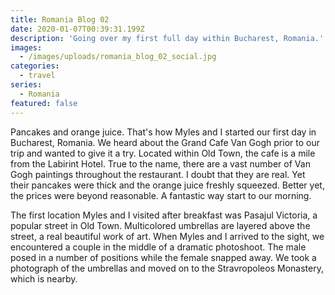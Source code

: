 ```yaml
---
title: Romania Blog 02
date: 2020-01-07T00:39:31.199Z
description: 'Going over my first full day within Bucharest, Romania.'
images:
  - /images/uploads/romania_blog_02_social.jpg
categories:
  - travel
series:
  - Romania
featured: false
---
```

Pancakes and orange juice. That's how Myles and I started our first day in Bucharest, Romania. We heard about the Grand Cafe Van Gogh prior to our trip and wanted to give it a try. Located within Old Town, the cafe is a mile from the Labirint Hotel. True to the name, there are a vast number of Van Gogh paintings throughout the restaurant. I doubt that they are real. Yet their pancakes were thick and the orange juice freshly squeezed. Better yet, the prices were beyond reasonable. A fantastic way start to our morning.

The first location Myles and I visited after breakfast was Pasajul Victoria, a popular street in Old Town. Multicolored umbrellas are layered above the street, a real beautiful work of art. When Myles and I arrived to the sight, we encountered a couple in the middle of a dramatic photoshoot. The male posed in a number of positions while the female snapped away. We took a photograph of the umbrellas and moved on to the Stravropoleos Monastery, which is nearby.
